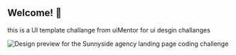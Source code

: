 ## Welcome! 👋

this is a UI template challange from uiMentor for ui desgin challanges 

![Design preview for the Sunnyside agency landing page coding challenge](./design-res/design/desktop-preview.jpg)
